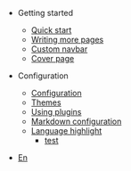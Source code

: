 
* Getting started

    * [Quick start](quickstart.md)
    * [Writing more pages](more-pages.md)
    * [Custom navbar](custom-navbar.md)
    * [Cover page](cover.md)

* Configuration
    * [Configuration](configuration.md)
    * [Themes](themes.md)
    * [Using plugins](plugins.md)
    * [Markdown configuration](markdown.md)
    * [Language highlight](language-highlight.md)
      * [test](nowhere.md)
* [En](/)